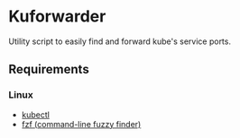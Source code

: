 # Kuforwarder

Utility script to easily find and forward kube's service ports.

## Requirements

### Linux

- [kubectl](https://kubernetes.io/docs/reference/kubectl/)
- [fzf (command-line fuzzy finder)](https://github.com/junegunn/fzf)
